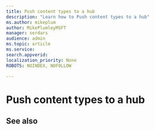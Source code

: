 ```yaml
---
title: Push content types to a hub
description: "Learn how to Push content types to a hub"
ms.author: mikeplum
author: MikePlumleyMSFT
manager: serdars
audience: admin
ms.topic: article
ms.service: 
search.appverid: 
localization_priority: None
ROBOTS: NOINDEX, NOFOLLOW

---
```

# Push content types to a hub

## See also



  






